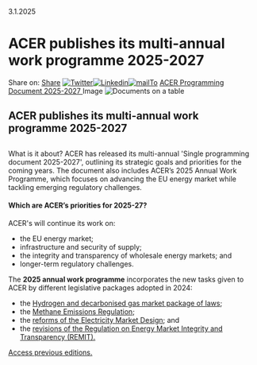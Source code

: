 3.1.2025
# ACER publishes its multi-annual work programme 2025-2027
Share on: [Share](https://www.addtoany.com/share#url=https%3A%2F%2Fwww.acer.europa.eu%2Fnews%2Facer-publishes-its-multi-annual-work-programme-2025-2027&title=ACER%20publishes%20its%20multi-annual%20work%20programme%202025-2027)
[![Twitter](https://www.acer.europa.eu/sites/default/files/bluesky.svg)](https://www.acer.europa.eu/#bluesky)[![Linkedin](https://www.acer.europa.eu/sites/default/files/linkedin.svg)](https://www.acer.europa.eu/#linkedin)[![mailTo](https://www.acer.europa.eu/sites/default/files/copy-url.png)](https://www.acer.europa.eu/#copy_link)
[ACER Programming Document 2025-2027 ](https://www.acer.europa.eu/sites/default/files/documents/Documents/ACER_Programming_Document_2025-2027.pdf)
Image
![Documents on a table ](https://www.acer.europa.eu/sites/default/files/styles/main_images_news_and_pages_little_/public/2025-01/AdobeStock_242002054.jpg?itok=ItuU0Y_B)
## ACER publishes its multi-annual work programme 2025-2027
## 
What is it about?
ACER has released its multi-annual 'Single programming document 2025-2027', outlining its strategic goals and priorities for the coming years. The document also includes ACER’s 2025 Annual Work Programme, which focuses on advancing the EU energy market while tackling emerging regulatory challenges.
#### **Which are ACER’s priorities for 2025-27?**
ACER's will continue its work on:
  * the EU energy market;
  * infrastructure and security of supply;
  * the integrity and transparency of wholesale energy markets; and
  * longer-term regulatory challenges.


The **2025 annual work programme** incorporates the new tasks given to ACER by different legislative packages adopted in 2024: 
  * the [Hydrogen and decarbonised gas market package of laws](https://energy.ec.europa.eu/topics/markets-and-consumers/hydrogen-and-decarbonised-gas-market_en); 
  * the [Methane Emissions Regulation](https://eur-lex.europa.eu/legal-content/EN/TXT/?uri=OJ:L_202401787); 
  * the [reforms of the Electricity Market Design](https://energy.ec.europa.eu/topics/markets-and-consumers/electricity-market-design_en#reform-of-the-electricity-market-design); and 
  * the [revisions of the Regulation on Energy Market Integrity and Transparency (REMIT).](https://eur-lex.europa.eu/legal-content/EN/TXT/?uri=OJ:L_202401106)


[Access previous editions. ](https://www.acer.europa.eu/the-agency/our-mission/acer-work-programme)
[](https://www.acer.europa.eu/news/acer-publishes-its-multi-annual-work-programme-2025-2027)
